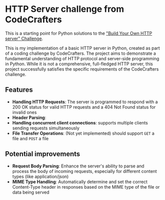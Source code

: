 # HTTP Server challenge from CodeCrafters
This is a starting point for Python solutions to the
["Build Your Own HTTP server" Challenge](https://app.codecrafters.io/courses/http-server/overview).

This is my implementation of a basic HTTP server in Python, created as part of a coding challenge by CodeCrafters. The project aims to demonstrate a fundamental understanding of HTTP protocol and server-side programming in Python. While it is not a comprehensive, full-fledged HTTP server, this project successfully satisfies the specific requirements of the CodeCrafters challenge.

## Features 
- **Handling HTTP Requests**: The server is programmed to respond with a 200 OK status for valid HTTP requests and a 404 Not Found status for invalid ones
- **Header Parsing**: 
- **Handling concurrent client connections**: supports multiple clients sending requests simultaneously
- **File Transfer Operations**: (Not yet implemented) should support `GET` a file and `POST` a file


## Potential improvements
- **Request Body Parsing**: Enhance the server's ability to parse and process the body of incoming requests, especially for different content types (like application/json)
- **MIME Type Handling**: Automatically determine and set the correct Content-Type header in responses based on the MIME type of the file or data being served

